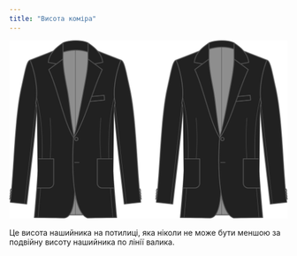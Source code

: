 ```yaml
---
title: "Висота коміра"
---
```


![Висота коміра](collarheight.svg)

Це висота нашийника на потилиці, яка ніколи не може бути меншою за подвійну висоту нашийника по лінії валика.




